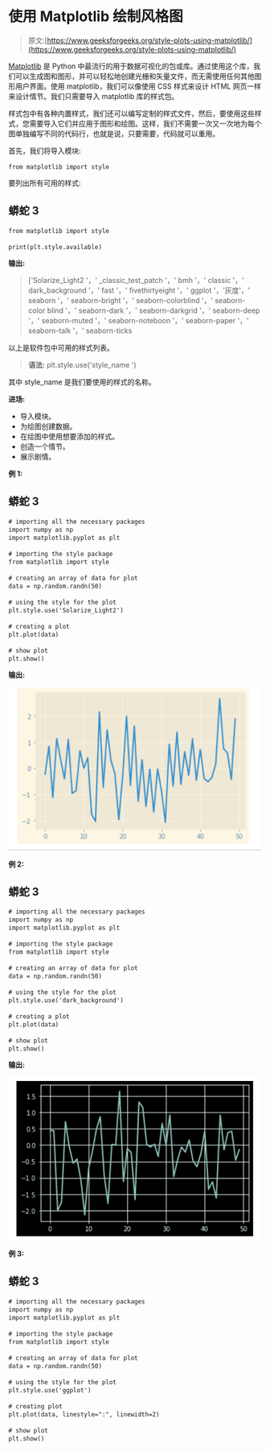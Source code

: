 # 使用 Matplotlib 绘制风格图

> 原文:[https://www.geeksforgeeks.org/style-plots-using-matplotlib/](https://www.geeksforgeeks.org/style-plots-using-matplotlib/)

[Matplotlib](https://www.geeksforgeeks.org/python-introduction-matplotlib/) 是 Python 中最流行的用于数据可视化的包或库。通过使用这个库，我们可以生成图和图形，并可以轻松地创建光栅和矢量文件，而无需使用任何其他图形用户界面。使用 matplotlib，我们可以像使用 CSS 样式来设计 HTML 网页一样来设计情节。我们只需要导入 matplotlib 库的样式包。

样式包中有各种内置样式，我们还可以编写定制的样式文件，然后，要使用这些样式，您需要导入它们并应用于图形和绘图。这样，我们不需要一次又一次地为每个图单独编写不同的代码行，也就是说，只要需要，代码就可以重用。

首先，我们将导入模块:

```
from matplotlib import style
```

要列出所有可用的样式:

## 蟒蛇 3

```
from matplotlib import style

print(plt.style.available)
```

**输出:**

> ['Solarize_Light2 '，' _classic_test_patch '，' bmh '，' classic '，' dark_background '，' fast '，' fivethirtyeight '，' ggplot '，'灰度'，' seaborn '，' seaborn-bright '，' seaborn-colorblind '，' seaborn-color blind '，' seaborn-dark '，' seaborn-darkgrid '，' seaborn-deep '，' seaborn-muted '，' seaborn-noteboon '，' seaborn-paper '，' seaborn-talk '，' seaborn-ticks

以上是软件包中可用的样式列表。

> **语法:** plt.style.use('style_name ')

其中 style_name 是我们要使用的样式的名称。

**进场:**

*   导入模块。
*   为绘图创建数据。
*   在绘图中使用想要添加的样式。
*   创造一个情节。
*   展示剧情。

**例 1:**

## 蟒蛇 3

```
# importing all the necessary packages
import numpy as np
import matplotlib.pyplot as plt

# importing the style package
from matplotlib import style

# creating an array of data for plot
data = np.random.randn(50)

# using the style for the plot
plt.style.use('Solarize_Light2')

# creating a plot
plt.plot(data)

# show plot
plt.show()
```

**输出:**

![](img/c61b8b0b8bcccc18e9d9a924c5c12bf1.png)

**例 2:**

## 蟒蛇 3

```
# importing all the necessary packages
import numpy as np
import matplotlib.pyplot as plt

# importing the style package
from matplotlib import style

# creating an array of data for plot
data = np.random.randn(50)

# using the style for the plot
plt.style.use('dark_background')

# creating a plot
plt.plot(data)

# show plot
plt.show()
```

**输出:**

![](img/425e8a9fb0298a55fc3956c7851b6400.png)

**例 3:**

## 蟒蛇 3

```
# importing all the necessary packages
import numpy as np
import matplotlib.pyplot as plt

# importing the style package
from matplotlib import style

# creating an array of data for plot
data = np.random.randn(50)

# using the style for the plot
plt.style.use('ggplot')

# creating plot
plt.plot(data, linestyle=":", linewidth=2)

# show plot
plt.show()
```